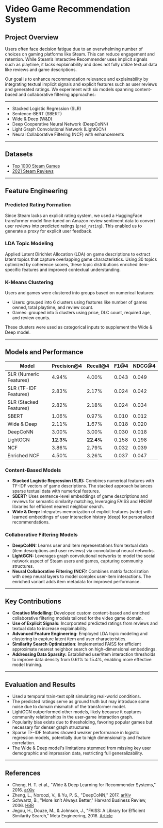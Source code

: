 # Video Game Recommendation System

## Project Overview

Users often face decision fatigue due to an overwhelming number of choices on gaming platforms like Steam. This can reduce engagement and retention. While Steam’s Interactive Recommender uses implicit signals such as playtime, it lacks explainability and does not fully utilize textual data like reviews and game descriptions.

Our goal is to enhance recommendation relevance and explainability by integrating textual implicit signals and explicit features such as user reviews and generated ratings. We experiment with six models spanning content-based and collaborative filtering approaches:

---

- Stacked Logistic Regression (SLR)
- Sentence-BERT (SBERT)
- Wide & Deep (W&D)
- Deep Cooperative Neural Network (DeepCoNN)
- Light Graph Convolutional Network (LightGCN)
- Neural Collaborative Filtering (NCF) with enhancements

---

## Datasets

- [Top 1000 Steam Games](https://www.kaggle.com/datasets/joebeachcapital/top-1000-steam-games)
- [2021 Steam Reviews](https://www.kaggle.com/datasets/najzeko/steam-reviews-2021)

---

## Feature Engineering

### Predicted Rating Formation

Since Steam lacks an explicit rating system, we used a HuggingFace transformer model fine-tuned on Amazon review sentiment data to convert user reviews into predicted ratings (`pred_rating`). This enabled us to generate a proxy for explicit user feedback.

### LDA Topic Modeling

Applied Latent Dirichlet Allocation (LDA) on game descriptions to extract latent topics that capture overlapping game characteristics. Using 30 topics optimized by coherence scores, these topic distributions enriched item-specific features and improved contextual understanding.

### K-Means Clustering

Users and games were clustered into groups based on numerical features:

- Users: grouped into 6 clusters using features like number of games owned, total playtime, and review count.
- Games: grouped into 5 clusters using price, DLC count, required age, and review counts.

These clusters were used as categorical inputs to supplement the Wide & Deep model.

---

## Models and Performance

| Model                    | Precision@4 | Recall@4 | F1@4  | NDCG@4 |
|--------------------------|-------------|----------|-------|--------|
| SLR (Numeric Features)   | 4.94%       | 4.00%    | 0.043 | 0.049  |
| SLR (TF-IDF Features)    | 2.83%       | 2.17%    | 0.024 | 0.042  |
| SLR (Stacked Features)   | 2.82%       | 2.18%    | 0.024 | 0.034  |
| SBERT                    | 1.06%       | 0.97%    | 0.010 | 0.012  |
| Wide & Deep              | 2.11%       | 1.67%    | 0.018 | 0.020  |
| DeepCoNN                 | 3.00%       | 3.00%    | 0.030 | 0.018  |
| LightGCN                 | **12.3%**   | **22.4%**| 0.158 | 0.198  |
| NCF                      | 3.86%       | 2.79%    | 0.032 | 0.039  |
| Enriched NCF             | 4.50%       | 3.26%    | 0.037 | 0.047  |

### Content-Based Models

- **Stacked Logistic Regression (SLR):** Combines numerical features with TF-IDF vectors of game descriptions. The stacked approach balances sparse textual data with numerical features.
- **SBERT:** Uses sentence-level embeddings of game descriptions and reviews for semantic similarity matching, leveraging FAISS and HNSW libraries for efficient nearest neighbor search.
- **Wide & Deep:** Integrates memorization of explicit features (wide) with learned embeddings of user interaction history (deep) for personalized recommendations.

### Collaborative Filtering Models

- **DeepCoNN:** Learns user and item representations from textual data (item descriptions and user reviews) via convolutional neural networks.
- **LightGCN:** Leverages graph convolutional networks to model the social network aspect of Steam users and games, capturing community structures.
- **Neural Collaborative Filtering (NCF):** Combines matrix factorization with deep neural layers to model complex user-item interactions. The enriched variant adds item metadata for improved performance.

---

## Key Contributions

- **Creative Modelling:** Developed custom content-based and enriched collaborative filtering models tailored for the video game domain.
- **Use of Explicit Signals:** Incorporated predicted ratings from reviews and textual data to increase explainability.
- **Advanced Feature Engineering:** Employed LDA topic modeling and clustering to capture latent item and user characteristics.
- **Similarity Search Optimization:** Implemented FAISS for efficient approximate nearest neighbor search on high-dimensional embeddings.
- **Addressing Data Sparsity:** Established user/item interaction thresholds to improve data density from 0.61% to 15.4%, enabling more effective model training.

---

## Evaluation and Results

- Used a temporal train-test split simulating real-world conditions.
- The predicted ratings serve as ground truth but may introduce some noise due to domain mismatch of the transformer model.
- LightGCN outperformed other models, likely because it captures community relationships in the user-game interaction graph.
- Popularity bias exists due to thresholding, favoring popular games but necessary for denser graph structures.
- Sparse TF-IDF features showed weaker performance in logistic regression models, potentially due to high dimensionality and feature correlation.
- The Wide & Deep model's limitations stemmed from missing key user demographic and impression data, restricting full generalizability.

---

## References

- Cheng, H. T. et al., "Wide & Deep Learning for Recommender Systems," 2016. [arXiv](https://arxiv.org/abs/1606.07792)
- Zheng, L., Noroozi, V., & Yu, P. S., "DeepCoNN," 2017. [arXiv](https://doi.org/10.48550/arXiv.1701.04783)
- Schwartz, B., "More Isn’t Always Better," Harvard Business Review, 2006. [HBR](https://hbr.org/2006/06/more-isnt-always-better)
- Jegou, H., Douze, M., & Johnson, J., "FAISS: A Library for Efficient Similarity Search," Meta Engineering, 2018. [Article](https://engineering.fb.com/2017/03/29/data-infrastructure/faiss-a-library-for-efficient-similarity-search/)

---


